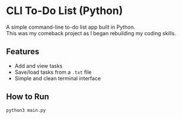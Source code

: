# CLI To-Do List (Python)

A simple command-line to-do list app built in Python.  
This was my comeback project as I began rebuilding my coding skills.

## Features

- Add and view tasks
- Save/load tasks from a `.txt` file
- Simple and clean terminal interface

## How to Run

```bash
python3 main.py
``` 

